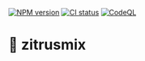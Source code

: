 [![NPM version](https://img.shields.io/npm/v/zitrusmix.svg)](https://www.npmjs.com/package/zitrusmix)
[![CI status](https://github.com/zeitport/zitrusmix/workflows/CI/badge.svg?branch=main&event=push)](https://github.com/zeitport/zitrusmix/actions?query=workflow%3ACI)
[![CodeQL](https://github.com/zeitport/zitrusmix/workflows/CodeQL/badge.svg)](https://github.com/zeitport/zitrusmix/actions?query=workflow%3ACodeQL)

# 🍋 zitrusmix
